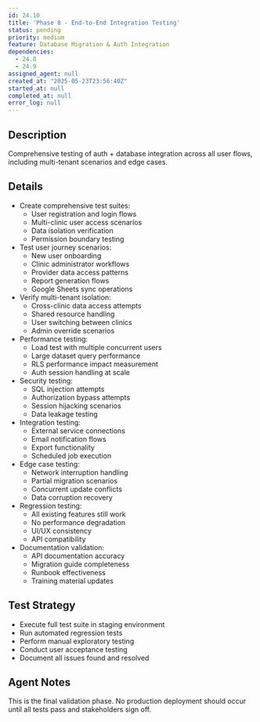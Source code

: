 ```yaml
---
id: 24.10
title: 'Phase 8 - End-to-End Integration Testing'
status: pending
priority: medium
feature: Database Migration & Auth Integration
dependencies:
  - 24.8
  - 24.9
assigned_agent: null
created_at: "2025-05-23T23:56:40Z"
started_at: null
completed_at: null
error_log: null
---
```


## Description

Comprehensive testing of auth + database integration across all user flows, including multi-tenant scenarios and edge cases.

## Details

- Create comprehensive test suites:
  - User registration and login flows
  - Multi-clinic user access scenarios
  - Data isolation verification
  - Permission boundary testing
- Test user journey scenarios:
  - New user onboarding
  - Clinic administrator workflows
  - Provider data access patterns
  - Report generation flows
  - Google Sheets sync operations
- Verify multi-tenant isolation:
  - Cross-clinic data access attempts
  - Shared resource handling
  - User switching between clinics
  - Admin override scenarios
- Performance testing:
  - Load test with multiple concurrent users
  - Large dataset query performance
  - RLS performance impact measurement
  - Auth session handling at scale
- Security testing:
  - SQL injection attempts
  - Authorization bypass attempts
  - Session hijacking scenarios
  - Data leakage testing
- Integration testing:
  - External service connections
  - Email notification flows
  - Export functionality
  - Scheduled job execution
- Edge case testing:
  - Network interruption handling
  - Partial migration scenarios
  - Concurrent update conflicts
  - Data corruption recovery
- Regression testing:
  - All existing features still work
  - No performance degradation
  - UI/UX consistency
  - API compatibility
- Documentation validation:
  - API documentation accuracy
  - Migration guide completeness
  - Runbook effectiveness
  - Training material updates

## Test Strategy

- Execute full test suite in staging environment
- Run automated regression tests
- Perform manual exploratory testing
- Conduct user acceptance testing
- Document all issues found and resolved

## Agent Notes

This is the final validation phase. No production deployment should occur until all tests pass and stakeholders sign off. 